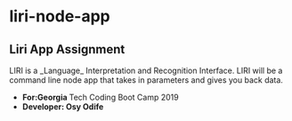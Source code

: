 # liri-node-app
<h2> Liri App Assignment</h2>
LIRI is a _Language_ Interpretation and Recognition Interface. LIRI will be a command line node app that takes in parameters and gives you back data.

<ul> 
<li> <b>For:Georgia </b>Tech Coding Boot Camp 2019 </li>
<li><b> Developer: Osy Odife</b> </li>



</ul>


